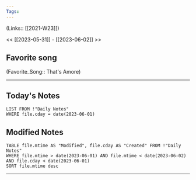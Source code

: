 ```yaml
---
Tags:
---
```

(Links:: [[2021-W23]])

<< [[2023-05-31]] - [[2023-06-02]] >>
## Favorite song
(Favorite_Song:: That's Amore)

___
## Today's Notes
```dataview
LIST FROM !"Daily Notes"
WHERE file.cday = date(2023-06-01)
```
## Modified Notes
```dataview
TABLE file.mtime AS "Modified", file.cday AS "Created" FROM !"Daily Notes" 
WHERE file.mtime > date(2023-06-01) AND file.mtime < date(2023-06-02) AND file.cday < date(2023-06-01)
SORT file.mtime desc
```
___
